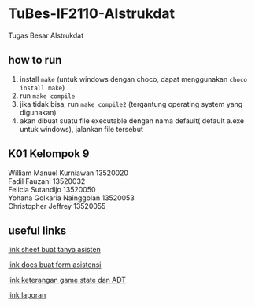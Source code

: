 # TuBes-IF2110-Alstrukdat
Tugas Besar Alstrukdat

## how to run
1. install `make` (untuk windows dengan choco, dapat menggunakan `choco install make`)
2. run `make compile`
3. jika tidak bisa, run `make compile2` (tergantung operating system yang digunakan)
4. akan dibuat suatu file executable dengan nama default( default a.exe untuk windows), jalankan file tersebut


## K01 Kelompok 9

William Manuel Kurniawan 13520020\
Fadil Fauzani 13520032\
Felicia Sutandijo 13520050\
Yohana Golkaria Nainggolan 13520053\
Christopher Jeffrey 13520055

## useful links

[link sheet buat tanya asisten](https://docs.google.com/spreadsheets/d/1Kvvm8RjebYTOivg8_AhTV0U76DF-QZlNQfGEhTYkUhs/edit#gid=0)

[link docs buat form asistensi](https://docs.google.com/document/d/1jrtxLjvNz4g6DKXB_OEmJBsI4Md1zf6yz5mtxs29D_I/edit)

[link keterangan game state dan ADT](https://docs.google.com/document/d/1vR6u5SvJhWqk9MsddRYMm2RddC47zg9IzYeiyD-9-Z8/edit#heading=h.i0lyhqr2pciz)

[link laporan](https://docs.google.com/document/d/1l_E3TqgPdlIPc2BkaieWa6uVilghkLujC3DWCELw20E/edit)
